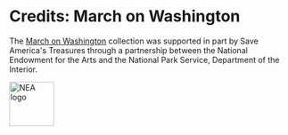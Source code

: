 # Credits: March on Washington
  
The [March on Washington](/collections/march-march-on-washington) collection was supported in part by Save America's Treasures through a partnership between the National Endowment for the Arts and the National Park Service, Department of the Interior.

<a href="http://www.arts.gov"><img height="80" src="https://s3.amazonaws.com/openvault.wgbh.org/logos/NEA.jpg"
 alt="NEA logo" title="NEA">


  
